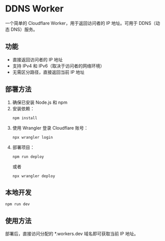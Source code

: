 # DDNS Worker

一个简单的 Cloudflare Worker，用于返回访问者的 IP 地址。可用于 DDNS（动态 DNS）服务。

## 功能

- 直接返回访问者的 IP 地址
- 支持 IPv4 和 IPv6（取决于访问者的网络环境）
- 无需区分路径，直接返回当前 IP 地址

## 部署方法

1. 确保已安装 Node.js 和 npm
2. 安装依赖：
   ```
   npm install
   ```
3. 使用 Wrangler 登录 Cloudflare 账号：
   ```
   npx wrangler login
   ```
4. 部署项目：
   ```
   npm run deploy
   ```
   或者
   ```
   npx wrangler deploy
   ```

## 本地开发

```
npm run dev
```

## 使用方法

部署后，直接访问分配的 *.workers.dev 域名即可获取当前 IP 地址。